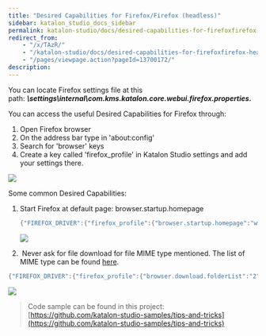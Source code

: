 ```yaml
---
title: "Desired Capabilities for Firefox/Firefox (headless)" 
sidebar: katalon_studio_docs_sidebar
permalink: katalon-studio/docs/desired-capabilities-for-firefoxfirefox-headless.html 
redirect_from:
    - "/x/TAzR/"
    - "/katalon-studio/docs/desired-capabilities-for-firefoxfirefox-headless/"
    - "/pages/viewpage.action?pageId=13700172/"
description: 
---
```

You can locate Firefox settings file at this path: **_<Project folder>\\settings\\internal\\com.kms.katalon.core.webui.firefox.properties._**

You can access the useful Desired Capabilities for Firefox through:

1.  Open Firefox browser
2.  On the address bar type in 'about:config'
3.  Search for 'browser' keys
4.  Create a key called 'firefox_profile' in Katalon Studio settings and add your settings there.

![](../../images/katalon-studio/docs/desired-capabilities-for-firefoxfirefox-headless/Untitled.png)

Some common Desired Capabilities:

1.  Start Firefox at default page: browser.startup.homepage
    
    ```groovy
    {"FIREFOX_DRIVER":{"firefox_profile":{"browser.startup.homepage":"www.google.com"}}}
    ```
    
      
    ![](../../images/katalon-studio/docs/desired-capabilities-for-firefoxfirefox-headless/Untitled2.png)
    
2.   Never ask for file download for file MIME type mentioned. The list of MIME type can be found [here](https://developer.mozilla.org/en-US/docs/Web/HTTP/Basics_of_HTTP/MIME_types/Complete_list_of_MIME_types).

```groovy
{"FIREFOX_DRIVER":{"firefox_profile":{"browser.download.folderList":"2","browser.helperApps.alwaysAsk.force":false,"browser.download.manager.showWhenStarting":false,"browser.download.dir":"C:\\Downloads","browser.download.downloadDir":"C:\\Downloads","browser.download.defaultFolder":"C:\\Downloads","browser.helperApps.neverAsk.saveToDisk":"text/html"}}}
```

![](../../images/katalon-studio/docs/desired-capabilities-for-firefoxfirefox-headless/Untitled.png)

  

> Code sample can be found in this project: [https://github.com/katalon-studio-samples/tips-and-tricks](https://github.com/katalon-studio-samples/tips-and-tricks)